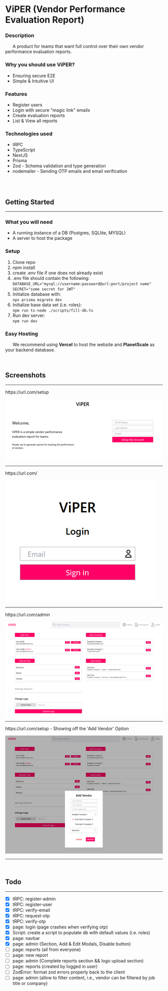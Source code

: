 # ViPER (Vendor Performance Evaluation Report)

### Description
&nbsp;&nbsp;&nbsp;&nbsp;&nbsp;&nbsp;A product for teams that want full control over their own vendor performance evaluation reports.

### Why you should use ViPER?
* Ensuring secure E2E
* Simple & Intuitive UI

### Features
* Register users
* Login with secure "magic link" emails
* Create evaluation reports
* List & View all reports


### Technologies used
* tRPC
* TypeScript
* NextJS
* Prisma
* Zod - Schema validation and type generation
* nodemailer - Sending OTP emails and email verification


<br><br>

## Getting Started
___
### What you will need
* A running instance of a DB (Postgres, SQLlite, MYSQL)
* A server to host the package

### Setup
1. Clone repo
2. npm install
3. create .env file if one does not already exist
4. .env file should contain the following: <br>
`DATABASE_URL="mysql://username:password@url:port/project name"`<br>
`SECRET="some secret for JWT"`
5. Initialize database with: <br>
`npx prisma migrate dev`
6. Initialize base data set (i.e. roles): <br>
`npm run ts-node ./scripts/fill-db.ts`
7. Run dev server: <br>
`npm run dev`

### Easy Hosting
&nbsp;&nbsp;&nbsp;&nbsp;&nbsp;&nbsp;We recommend using **Vercel** to host the website and **PlanetScale** as your backend database.

<br>

## Screenshots
___
<p>https://url.com/setup</p>
<img src='./imgs/Setup Page.png'/>
<hr/>
<p>https://url.com/</p>
<img src='./imgs/Login Page.png'/>
<hr/>
<p>https://url.com/admin</p>
<img src='./imgs/Admin Page.png'/>
<hr/>
<p>https://url.com/setup - Showing off the 'Add Vendor' Option</p>
<img src='./imgs/Add Vendor.png'/>
<hr/>

<br>

## Todo
___
- [x] tRPC: register-admin
- [x] tRPC: register-user
- [x] tRPC: verify-email
- [x] tRPC: request-otp
- [x] tRPC: verify-otp
- [x] page: login (page crashes when verifying otp)
- [x] Script: create a script to populate db with default values (i.e. roles)
- [x] page: navbar
- [x] page: admin (Section, Add & Edit Modals, Disable button)
- [ ] page: reports (all from everyone)
- [ ] page: new report
- [ ] page: admin (Complete reports section && logo upload section)
- [ ] page: reports (created by logged in user)
- [ ] ZodError: format zod errors properly back to the client
- [ ] page: admin (allow to filter content, i.e., vendor can be filtered by job title or company)